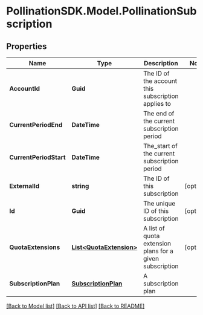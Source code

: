 
# PollinationSDK.Model.PollinationSubscription

## Properties

Name | Type | Description | Notes
------------ | ------------- | ------------- | -------------
**AccountId** | **Guid** | The ID of the account this subscription applies to | 
**CurrentPeriodEnd** | **DateTime** | The end of the current subscription period | 
**CurrentPeriodStart** | **DateTime** | The_start of the current subscription period | 
**ExternalId** | **string** | The ID of this subscription | [optional] 
**Id** | **Guid** | The unique ID of this subscription | [optional] 
**QuotaExtensions** | [**List&lt;QuotaExtension&gt;**](QuotaExtension.md) | A list of quota extension plans for a given subscription | [optional] 
**SubscriptionPlan** | [**SubscriptionPlan**](SubscriptionPlan.md) | A subscription plan | 

[[Back to Model list]](../README.md#documentation-for-models)
[[Back to API list]](../README.md#documentation-for-api-endpoints)
[[Back to README]](../README.md)

